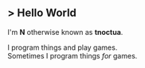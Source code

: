## > Hello World

I'm **N** otherwise known as **tnoctua**.

I program things and play games.
<br> Sometimes I program things *for* games.
